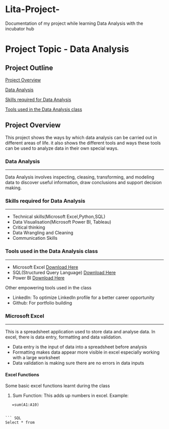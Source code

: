 # Lita-Project-
Documentation of my project while learning Data Analysis with the incubator hub

# Project Topic - Data Analysis 
## Project Outline
  [Project Overview](#project-overview)

  [Data Analysis](#data-analysis)

  [Skills required for Data Analysis](#skills-required-for-data-analysis)

  [Tools used in the Data Analysis class](#tools-used-in-the-data-analysis-class)
 

## Project Overview
This project shows the ways by which data analysis can be carried out in different areas of life. it also shows the different tools and ways these tools can be used to analyze data in their own special ways. 

### Data Analysis
___
Data Analysis involves inspecting, cleasing, transforming, and modeling data to discover useful information, draw conclusions and support decision making.

### Skills required for Data Analysis
___
* Technical skills(Microsoft Excel,Python,SQL)
* Data Visualisation(Microsoft Power BI, Tableau)
* Critical thinking
* Data Wrangling and Cleaning 
* Communication Skills

### Tools used in the Data Analysis class
___
* Microsoft Excel [Download Here](http.//www.microsoft.com)
* SQL(Structured Query Language) [Download Here](http.//www.microsoft.com)
* Power BI [Download Here](http.//www.microsoft.com)

Other empowering tools used in the class
* LinkedIn: To optimize LinkedIn profile for a better career opportunity
* Github: For portfolio building 

### Microsoft Excel
___
This is a spreadsheet application used to store data and analyse data. In excel, there is data entry, formatting and data validation. 
* Data entry is the input of data into a spreadsheet before analysis
* Formatting makes data appear more visible in excel especially working with a large worksheet
* Data validation is making sure there are no errors in data inputs

#### Excel Functions
Some basic excel functions learnt during the class
 1. Sum Function: This adds up numbers in excel.
  Example: 
``` Excel function
   =sum(A1:A10)


``` SQL
Select * from 